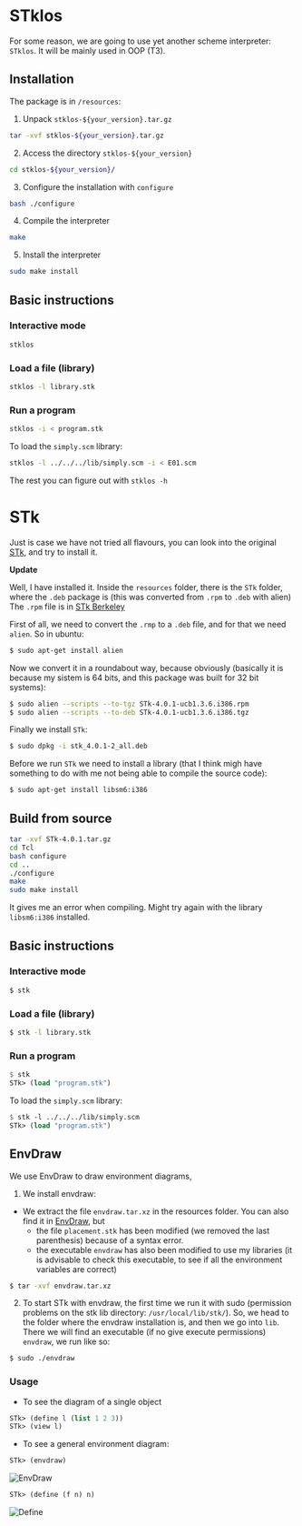 # STklos

For some reason, we are going to use yet another scheme interpreter: `STklos`. It will be mainly used in OOP (T3).

## Installation

The package is in `/resources`:

1. Unpack `stklos-${your_version}.tar.gz`

```bash
tar -xvf stklos-${your_version}.tar.gz
```

2. Access the directory `stklos-${your_version}`

```bash
cd stklos-${your_version}/
```

3. Configure the installation with `configure`

```bash
bash ./configure
```

4. Compile the interpreter

```bash
make
```

5. Install the interpreter

```bash
sudo make install
```

## Basic instructions

### Interactive mode

```bash
stklos
```

### Load a file (library)

```bash
stklos -l library.stk
```

### Run a program

```bash
stklos -i < program.stk
```

To load the `simply.scm` library:

```bash
stklos -l ../../../lib/simply.scm -i < E01.scm
```

The rest you can figure out with `stklos -h`

# STk

Just is case we have not tried all flavours, you can look into the original [STk](http://kaolin.unice.fr/STk/Binary/), and try to install it.

**Update**

Well, I have installed it. Inside the `resources` folder, there is the `STk` folder, where the `.deb` package is (this was converted from `.rpm` to `.deb` with alien)
The `.rpm` file is in [STk Berkeley](http://inst.eecs.berkeley.edu/~scheme/precompiled/Linux/STk-4.0.1-ucb1.3.6.i386.rpm)

First of all, we need to convert the `.rmp` to a `.deb` file, and for that we need `alien`.
So in ubuntu:

```bash
$ sudo apt-get install alien
```

Now we convert it in a roundabout way, because obviously (basically it is because my sistem is 64 bits, and this package was built for 32 bit systems):

```bash
$ sudo alien --scripts --to-tgz STk-4.0.1-ucb1.3.6.i386.rpm
$ sudo alien --scripts --to-deb STk-4.0.1-ucb1.3.6.i386.tgz
```

Finally we install `STk`:

```bash
$ sudo dpkg -i stk_4.0.1-2_all.deb
```

Before we run `STk` we need to install a library (that I think migh have something to do with me not being able to compile the source code):

```bash
$ sudo apt-get install libsm6:i386
```

## Build from source

```bash
tar -xvf STk-4.0.1.tar.gz
cd Tcl
bash configure
cd ..
./configure
make
sudo make install
```

It gives me an error when compiling. Might try again with the library `libsm6:i386` installed.

## Basic instructions

### Interactive mode

```bash
$ stk
```

### Load a file (library)

```bash
$ stk -l library.stk
```

### Run a program

```scheme
$ stk
STk> (load "program.stk")
```

To load the `simply.scm` library:

```scheme
$ stk -l ../../../lib/simply.scm
STk> (load "program.stk")
```

## EnvDraw

We use EnvDraw to draw environment diagrams, 

1. We install envdraw:
- We extract the file `envdraw.tar.xz` in the resources folder. You can also find it in [EnvDraw](https://inst.eecs.berkeley.edu/~cs3s/stk/site-scheme/envdraw/), but
    - the file `placement.stk` has been modified (we removed the last parenthesis) because of a syntax error.
    - the executable `envdraw` has also been modified to use my libraries (it is advisable to check this executable, to see if all the environment variables are correct)

```bash 
$ tar -xvf envdraw.tar.xz
```

2. To start STk with envdraw, the first time we run it with sudo (permission problems on the stk lib directory: `/usr/local/lib/stk/`). So, we head to the folder where the envdraw installation is, and then we go into `lib`. There we will find an executable (if no give execute permissions) `envdraw`, we run like so:

```bash
$ sudo ./envdraw
```

### Usage

- To see the diagram of a single object
```scheme
STk> (define l (list 1 2 3))
STk> (view l)
```
- To see a general environment diagram:
```scheme
STk> (envdraw)
```

![EnvDraw](/docs/envdraw.png)

```scheme
STk> (define (f n) n)
```

![Define](/docs/define.png)

